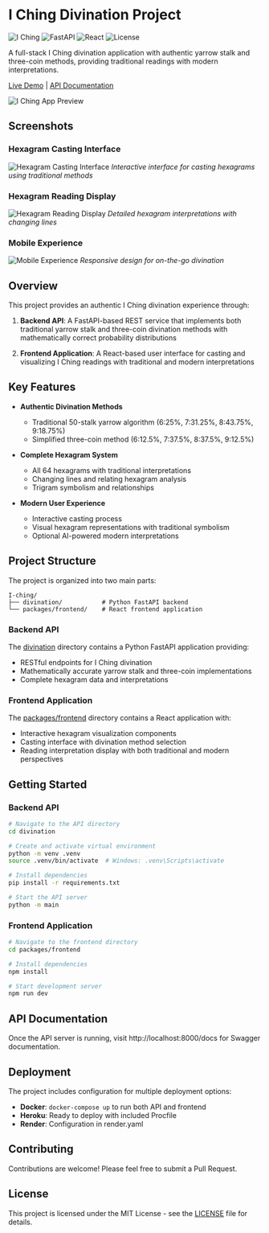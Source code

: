 # I Ching Divination Project

![I Ching](https://img.shields.io/badge/I%20Ching-Divination-blue)
![FastAPI](https://img.shields.io/badge/API-FastAPI-009688)
![React](https://img.shields.io/badge/Frontend-React-61DAFB)
![License](https://img.shields.io/badge/License-MIT-green)

A full-stack I Ching divination application with authentic yarrow stalk and three-coin methods, providing traditional readings with modern interpretations.

[Live Demo](https://iching-frontend.onrender.com) | [API Documentation](https://iching-backend.onrender.com/docs)

![I Ching App Preview](https://via.placeholder.com/800x400?text=I+Ching+App+Preview)

## Screenshots

### Hexagram Casting Interface
![Hexagram Casting Interface](https://via.placeholder.com/800x400?text=Hexagram+Casting+Interface)
*Interactive interface for casting hexagrams using traditional methods*

### Hexagram Reading Display
![Hexagram Reading Display](https://via.placeholder.com/800x400?text=Hexagram+Reading+Display)
*Detailed hexagram interpretations with changing lines*

### Mobile Experience
![Mobile Experience](https://via.placeholder.com/400x800?text=Mobile+Experience)
*Responsive design for on-the-go divination*

## Overview

This project provides an authentic I Ching divination experience through:

1. **Backend API**: A FastAPI-based REST service that implements both traditional yarrow stalk and three-coin divination methods with mathematically correct probability distributions

2. **Frontend Application**: A React-based user interface for casting and visualizing I Ching readings with traditional and modern interpretations

## Key Features

- **Authentic Divination Methods**
  - Traditional 50-stalk yarrow algorithm (6:25%, 7:31.25%, 8:43.75%, 9:18.75%)
  - Simplified three-coin method (6:12.5%, 7:37.5%, 8:37.5%, 9:12.5%)

- **Complete Hexagram System**
  - All 64 hexagrams with traditional interpretations
  - Changing lines and relating hexagram analysis
  - Trigram symbolism and relationships

- **Modern User Experience**
  - Interactive casting process
  - Visual hexagram representations with traditional symbolism
  - Optional AI-powered modern interpretations

## Project Structure

The project is organized into two main parts:

```
I-ching/
├── divination/           # Python FastAPI backend
└── packages/frontend/    # React frontend application
```

### Backend API

The [divination](/divination) directory contains a Python FastAPI application providing:

- RESTful endpoints for I Ching divination
- Mathematically accurate yarrow stalk and three-coin implementations
- Complete hexagram data and interpretations

### Frontend Application

The [packages/frontend](/packages/frontend) directory contains a React application with:

- Interactive hexagram visualization components
- Casting interface with divination method selection
- Reading interpretation display with both traditional and modern perspectives

## Getting Started

### Backend API

```bash
# Navigate to the API directory
cd divination

# Create and activate virtual environment
python -m venv .venv
source .venv/bin/activate  # Windows: .venv\Scripts\activate

# Install dependencies
pip install -r requirements.txt

# Start the API server
python -m main
```

### Frontend Application

```bash
# Navigate to the frontend directory
cd packages/frontend

# Install dependencies
npm install

# Start development server
npm run dev
```

## API Documentation

Once the API server is running, visit http://localhost:8000/docs for Swagger documentation.

## Deployment

The project includes configuration for multiple deployment options:

- **Docker**: `docker-compose up` to run both API and frontend
- **Heroku**: Ready to deploy with included Procfile
- **Render**: Configuration in render.yaml

## Contributing

Contributions are welcome! Please feel free to submit a Pull Request.

## License

This project is licensed under the MIT License - see the [LICENSE](LICENSE) file for details.
